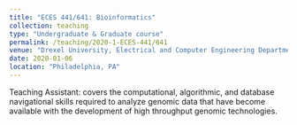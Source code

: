 ```yaml
---
title: "ECES 441/641: Bioinformatics"
collection: teaching
type: "Undergraduate & Graduate course"
permalink: /teaching/2020-1-ECES-441/641
venue: "Drexel University, Electrical and Computer Engineering Department"
date: 2020-01-06
location: "Philadelphia, PA"
---
```


Teaching Assistant: covers the computational, algorithmic, and database navigational skills required to analyze genomic data that have become available with the development of high throughput genomic technologies.
